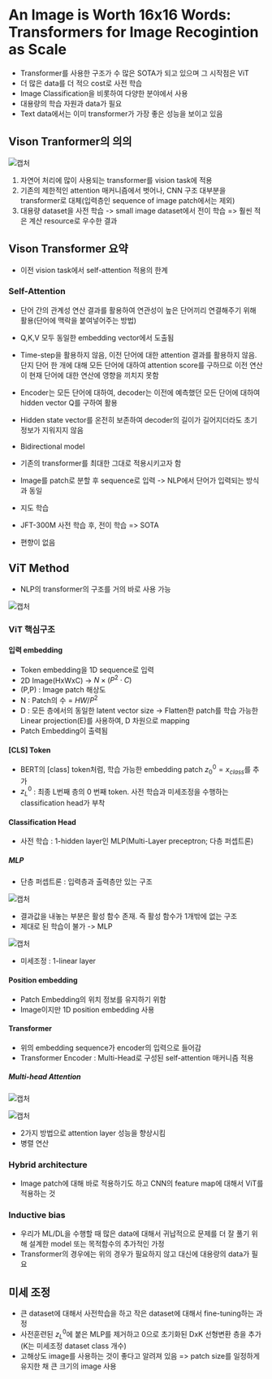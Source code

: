 # An Image is Worth 16x16 Words: Transformers for Image Recogintion as Scale

- Transformer를 사용한 구조가 수 많은 SOTA가 되고 있으며 그 시작점은 ViT
- 더 많은 data를 더 적으 cost로 사전 학습
- Image Classification을 비롯하여 다양한 분야에서 사용
- 대용량의 학습 자원과 data가 필요
- Text data에서는 이미 transformer가 가장 좋은 성능을 보이고  있음

## Vison Tranformer의 의의

![캡처](https://user-images.githubusercontent.com/80622859/185046721-e5fd8e00-d419-4737-9a37-e849c5213071.PNG)

1. 자연어 처리에 많이 사용되는 transformer를 vision task에 적용
2. 기존의 제한적인 attention 매커니즘에서 벗어나, CNN 구조 대부분을 transformer로 대체(입력층인 sequence of image patch에서는 제외)
3. 대용량 dataset을 사전 학습 -> small image dataset에서 전이 학습 => 훨씬 적은 계산 resource로 우수한 결과

## Vison Transformer 요약
- 이전 vision task에서 self-attention 적용의 한계

### Self-Attention
- 단어 간의 관계성 연산 결과를 활용하여 연관성이 높은 단어끼리 연결해주기 위해 활용(단어에 맥락을 붙여넣어주는 방법)
- Q,K,V 모두 동일한 embedding vector에서 도출됨
- Time-step을 활용하지 않음, 이전 단어에 대한 attention 결과를 활용하지 않음. 단지 단어 한 개에 대해 모든 단어에 대하여 attention score를 구하므로 이전 연산이 현재 단어에 대한 연산에 영향을 끼치지 못함
- Encoder는 모든 단어에 대하여, decoder는 이전에 예측했던 모든 단어에 대하여 hidden vector Q를 구하여 활용
- Hidden state vector를 온전히 보존하여 decoder의 길이가 길어지더라도 초기 정보가 지워지지 않음
- Bidirectional model

- 기존의 transformer를 최대한 그대로 적용시키고자 함
- Image를 patch로 분할 후 sequence로 입력 -> NLP에서 단어가 입력되는 방식과 동일
- 지도 학습
- JFT-300M 사전 학습 후, 전이 학습 => SOTA
- 편향이 없음

## ViT Method
- NLP의 transformer의 구조를 거의 바로 사용 가능

![캡처](https://user-images.githubusercontent.com/80622859/185048302-7aa34e43-b003-4759-b03d-0e08fc41d19f.PNG)

### ViT 핵심구조

#### 입력 embedding
- Token embedding을 1D sequence로 입력
- 2D Image(HxWxC) -> $N \times (P^2 \cdot C)$
- (P,P) : Image patch 해상도 
- N : Patch의 수 = $HW/P^2$
- D : 모든 층에서의 동일한 latent vector size -> Flatten한 patch를 학습 가능한 Linear projection(E)를 사용하여, D 차원으로 mapping
- Patch Embedding이 출력됨

#### [CLS] Token
- BERT의 [class] token처럼, 학습 가능한 embedding patch $z_0^0 = x_{class}$를 추가
- $z_L^0$ : 최종 L번째 층의 0 번째 token. 사전 학습과 미세조정을 수행하는 classification head가 부착

#### Classification Head
- 사전 학습 : 1-hidden layer인 MLP(Multi-Layer preceptron; 다층 퍼셉트론)

##### MLP
- 단층 퍼셉트론 : 입력층과 출력층만 있는 구조

![캡처](https://user-images.githubusercontent.com/80622859/185049928-0246b211-7c1b-4ee1-b8e9-241aaa1fb2b0.PNG)

- 결과값을 내놓는 부분은 활성 함수 존재. 즉 활성 함수가 1개밖에 없는 구조
- 제대로 된 학습이 불가 -> MLP

![캡처](https://user-images.githubusercontent.com/80622859/185050130-8748c859-62b5-41bc-b9a5-b80bdba1fabf.PNG)

- 미세조정 : 1-linear layer

#### Position embedding
- Patch Embedding의 위치 정보를 유지하기 위함
- Image이지만 1D position embedding 사용

#### Transformer
- 위의 embedding sequence가 encoder의 입력으로 들어감
- Transformer Encoder : Multi-Head로 구성된 self-attention 매커니즘 적용

##### Multi-head Attention

![캡처](https://user-images.githubusercontent.com/80622859/185051059-460d2beb-2398-4248-b630-a86b95b0d427.PNG)

![캡처](https://user-images.githubusercontent.com/80622859/185051086-fbbf2d1a-c2e8-4e20-be2c-875cdbfa6b00.PNG)

- 2가지 방법으로 attention layer 성능을 향상시킴
- 병렬 연산

### Hybrid architecture
- Image patch에 대해 바로 적용하기도 하고 CNN의 feature map에 대해서 ViT를 적용하는 것

### Inductive bias
- 우리가 ML/DL을 수행할 때 많은 data에 대해서 귀납적으로 문제를 더 잘 풀기 위해 설계한 model 또는 목적함수의 추가적인 가정
- Transformer의 경우에는 위의 경우가 필요하지 않고 대신에 대용량의 data가 필요

## 미세 조정
- 큰 dataset에 대해서 사전학습을 하고 작은 dataset에 대해서 fine-tuning하는 과정
- 사전훈련된 $z_L^0$에 붙은 MLP를 제거하고 0으로 초기화된 DxK 선형변환 층을 추가(K는 미세조정 dataset class 개수)
- 고해상도 image를 사용하는 것이 좋다고 알려져 있음 => patch size를 일정하게 유지한 채 큰 크기의 image 사용
